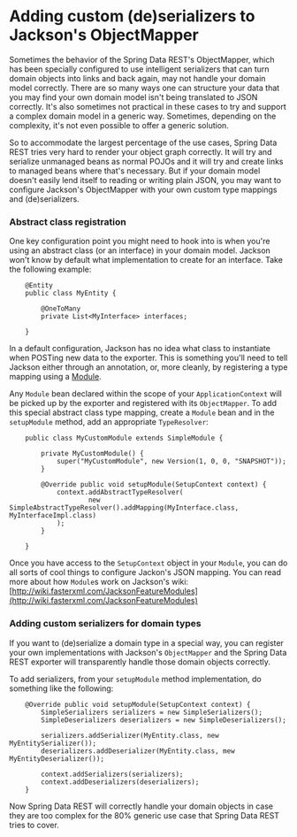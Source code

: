 # Adding custom (de)serializers to Jackson's ObjectMapper

Sometimes the behavior of the Spring Data REST's ObjectMapper, which has been specially configured to use intelligent serializers that can turn domain objects into links and back again, may not handle your domain model correctly. There are so many ways one can structure your data that you may find your own domain model isn't being translated to JSON correctly. It's also sometimes not practical in these cases to try and support a complex domain model in a generic way. Sometimes, depending on the complexity, it's not even possible to offer a generic solution.

So to accommodate the largest percentage of the use cases, Spring Data REST tries very hard to render your object graph correctly. It will try and serialize unmanaged beans as normal POJOs and it will try and create links to managed beans where that's necessary. But if your domain model doesn't easily lend itself to reading or writing plain JSON, you may want to configure Jackson's ObjectMapper with your own custom type mappings and (de)serializers.

### Abstract class registration

One key configuration point you might need to hook into is when you're using an abstract class (or an interface) in your domain model. Jackson won't know by default what implementation to create for an interface. Take the following example:

		@Entity
		public class MyEntity {

			@OneToMany
			private List<MyInterface> interfaces;

		}

In a default configuration, Jackson has no idea what class to instantiate when POSTing new data to the exporter. This is something you'll need to tell Jackson either through an annotation, or, more cleanly, by registering a type mapping using a [Module](http://wiki.fasterxml.com/JacksonFeatureModules).

Any `Module` bean declared within the scope of your `ApplicationContext` will be picked up by the exporter and registered with its `ObjectMapper`. To add this special abstract class type mapping, create a `Module` bean and in the `setupModule` method, add an appropriate `TypeResolver`:

		public class MyCustomModule extends SimpleModule {

			private MyCustomModule() {
				super("MyCustomModule", new Version(1, 0, 0, "SNAPSHOT"));
			}

			@Override public void setupModule(SetupContext context) {
				context.addAbstractTypeResolver(
						new SimpleAbstractTypeResolver().addMapping(MyInterface.class, MyInterfaceImpl.class)
				);
			}

		}

Once you have access to the `SetupContext` object in your `Module`, you can do all sorts of cool things to configure Jackon's JSON mapping. You can read more about how `Module`s work on Jackson's wiki: [http://wiki.fasterxml.com/JacksonFeatureModules](http://wiki.fasterxml.com/JacksonFeatureModules)

### Adding custom serializers for domain types

If you want to (de)serialize a domain type in a special way, you can register your own implementations with Jackson's `ObjectMapper` and the Spring Data REST exporter will transparently handle those domain objects correctly.

To add serializers, from your `setupModule` method implementation, do something like the following:

		@Override public void setupModule(SetupContext context) {
			SimpleSerializers serializers = new SimpleSerializers();
			SimpleDeserializers deserializers = new SimpleDeserializers();

			serializers.addSerializer(MyEntity.class, new MyEntitySerializer());
			deserializers.addDeserializer(MyEntity.class, mew MyEntityDeserializer());

			context.addSerializers(serializers);
			context.addDeserializers(deserializers);
		}

Now Spring Data REST will correctly handle your domain objects in case they are too complex for the 80% generic use case that Spring Data REST tries to cover.